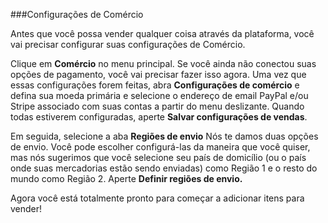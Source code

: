 ###Configurações de Comércio

Antes que você possa vender qualquer coisa através da plataforma, você vai precisar configurar suas configurações de Comércio. 

Clique em **Comércio** no menu principal. Se você ainda não conectou suas opções de pagamento, você vai precisar fazer isso agora. Uma vez que essas configurações forem feitas, abra **Configurações de comércio** e defina sua moeda primária e selecione o endereço de email PayPal e/ou Stripe associado com suas contas a partir do menu deslizante. Quando todas estiverem configuradas, aperte **Salvar configurações de vendas**.

 Em seguida, selecione a aba **Regiões de envio** Nós te damos duas opções de envio. Você pode escolher configurá-las da maneira que você quiser, mas nós sugerimos que você selecione seu país de domicílio (ou o país onde suas mercadorias estão sendo enviadas) como Região 1 e o resto do mundo como Região 2. Aperte **Definir regiões de envio.**

 Agora você está totalmente pronto para começar a adicionar itens para vender! 